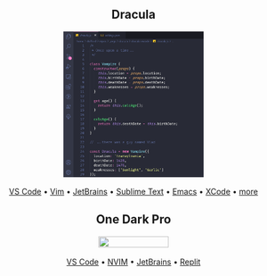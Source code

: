 <div align="center">
  <h2>Dracula</h2>
  <img src="https://raw.githubusercontent.com/dracula/visual-studio-code/master/screenshot.png" height="50%" width="50%">
  <p><a href="https://draculatheme.com/visual-studio-code">VS Code</a> • <a href="https://draculatheme.com/vim">Vim</a> • <a href="https://draculatheme.com/jetbrains">JetBrains</a> • <a href="https://draculatheme.com/sublime">Sublime Text</a> • <a href="https://draculatheme.com/emacs">Emacs</a> • <a href="https://draculatheme.com/xcode">XCode</a> • <a href="https://draculatheme.com/">more</a></p>

  <h2>One Dark Pro</h2>
  <img src="https://cdn.jsdelivr.net/gh/binaryify/onedark-pro/screenshots/normal.png" height="50%" width="50%">
  <p><a href="https://marketplace.visualstudio.com/items?itemName=zhuangtongfa.Material-theme">VS Code</a> • <a href="https://github.com/olimorris/onedarkpro.nvim">NVIM</a> • <a href="https://plugins.jetbrains.com/plugin/11938-one-dark-theme">JetBrains</a> • <a href="https://replit.com/theme/@TG101/one-dark-pro">Replit</a></p>
</div>
